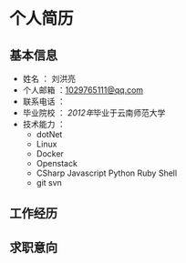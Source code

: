 # 个人简历

## 基本信息
- 姓名 ： 刘洪亮
- 个人邮箱 ：1029765111@qq.com
- 联系电话 ： 
- 毕业院校 ： *2012年*毕业于云南师范大学
- 技术能力 ：
    - dotNet 
    - Linux
    - Docker
    - Openstack
    - CSharp Javascript Python Ruby Shell
    - git svn

## 工作经历

## 求职意向
